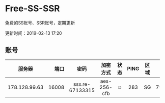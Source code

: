 # Free-SS-SSR

免费的SS账号、SSR账号，定期更新

更新时间：2019-02-13 17:20

## 账号

|服务器|端口|密码|加密方式|状态|PING|区域|VTUM|
|:-----:|-----:|:----:|:----:|:----:|:----:|:----:|:----:|
|178.128.99.63|16008|ssx.re-67133315|aes-256-cfb|☺|283|SG|7↑/8↑/7↑/8↑|
